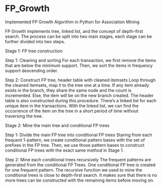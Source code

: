 # FP_Growth
Implemented FP Growth Algorithm in Python for Association Mining

FP Growth implements tree, linked list, and the concept of depth-first search. The process can be split into two main stages, each stage can be further divided into two steps.

Stage 1: FP tree construction

Step 1: Cleaning and sorting For each transaction, we first remove the items that are below the minimum support. Then, we sort the items in frequency support descending order.

Step 2: Construct FP tree, header table with cleaned itemsets Loop through the cleaned itemsets, map it to the tree one at a time. If any item already exists in the branch, they share the same node and the count is incremented. Else, the item will be on the new branch created. The header table is also constructed during this procedure. There’s a linked list for each unique item in the transactions. With the linked list, we can find the occurrence of the item on the tree in a short period of time without traversing the tree.

Stage 2: Mine the main tree and conditional FP trees

Step 1: Divide the main FP tree into conditional FP trees Staring from each frequent 1-pattern, we create conditional pattern bases with the set of prefixes in the FP tree. Then, we use those pattern bases to construct conditional FP trees with the exact same method in Stage 1.

Step 2: Mine each conditional trees recursively The frequent patterns are generated from the conditional FP Trees. One conditional FP tree is created for one frequent pattern. The recursive function we used to mine the conditional trees is close to depth-first search. It makes sure that there is no more trees can be constructed with the remaining items before moving on.
